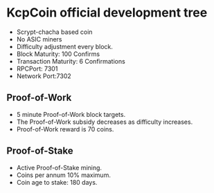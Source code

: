 KcpCoin official development tree
===================================

* Scrypt-chacha based coin
* No ASIC miners
* Difficulty adjustment every block.
* Block Maturity: 100 Confirms
* Transaction Maturity: 6 Confirmations
* RPCPort: 7301
* Network Port:7302

Proof-of-Work
-------------

* 5 minute Proof-of-Work block targets.
* The Proof-of-Work subsidy decreases as difficulty increases.
* Proof-of-Work reward is 70 coins.


Proof-of-Stake
--------------

* Active Proof-of-Stake mining.
* Coins per annum 10% maximum.
* Coin age to stake: 180 days.

